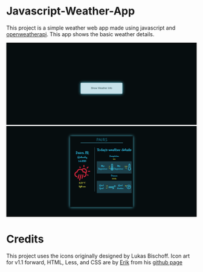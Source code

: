 # Javascript-Weather-App

This project is a simple weather web app made using javascript and [openweatherapi](https://openweathermap.org/). This app shows the basic weather details.


![alt text](https://raw.githubusercontent.com/sauravk7077/Javascript-Weather-App/master/display2.png)
![alt text](https://raw.githubusercontent.com/sauravk7077/Javascript-Weather-App/master/display.png)


# Credits
This project uses the icons originally designed by Lukas Bischoff. Icon art for v1.1 forward, HTML, Less, and CSS are by [Erik](https://github.com/erikflowers) from his [github page](https://github.com/erikflowers/weather-icons)

